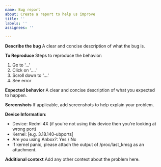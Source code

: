 ```yaml
---
name: Bug report
about: Create a report to help us improve
title: ''
labels: ''
assignees: ''

---
```


**Describe the bug**
A clear and concise description of what the bug is.

**To Reproduce**
Steps to reproduce the behavior:
1. Go to '...'
2. Click on '....'
3. Scroll down to '....'
4. See error

**Expected behavior**
A clear and concise description of what you expected to happen.

**Screenshots**
If applicable, add screenshots to help explain your problem.

**Device Information:**
 - Device: Redmi 4X (if you're not using this device then you're looking at wrong port)
 - Kernel: [e.g. 3.18.140-ubports]
 - Are you using Anbox?: Yes / No
 - If kernel panic, please attach the output of /proc/last_kmsg as an attachment.

**Additional context**
Add any other context about the problem here.
